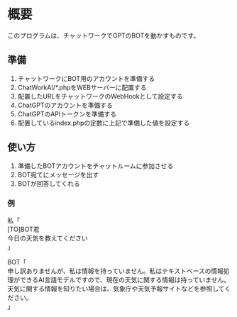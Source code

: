 # 概要

このプログラムは、チャットワークでGPTのBOTを動かすものです。

## 準備

1. チャットワークにBOT用のアカウントを準備する
1. ChatWorkAI/*.phpをWEBサーバーに配置する
1. 配置したURLをチャットワークのWebHookとして設定する
1. ChatGPTのアカウントを準備する
1. ChatGPTのAPIトークンを準備する
1. 配置しているindex.phpの定数に上記で準備した値を設定する

## 使い方

1. 準備したBOTアカウントをチャットルームに参加させる
1. BOT宛てにメッセージを出す
1. BOTが回答してくれる

### 例

私「  
[TO]BOT君  
今日の天気を教えてください  
」  

BOT「  
申し訳ありませんが、私は情報を持っていません。私はテキストベースの情報処理ができるAI言語モデルですので、現在の天気に関する情報は持っていません。天気に関する情報を知りたい場合は、気象庁や天気予報サイトなどを参照してください。  
」  